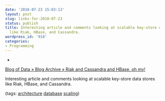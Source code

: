 ```yaml
---
date: '2010-07-23 15:03:13'
layout: post
slug: links-for-2010-07-23
status: publish
title: Interesting article and comments looking at scalable key-store data stores
  like Riak, HBase, and Cassandra.
wordpress_id: '918'
categories:
- Programming
---
```


  * 
                

[Blog of Data » Blog Archive » Riak and Cassandra and HBase, oh my!](http://blog.mozilla.com/data/2010/05/18/riak-and-cassandra-and-hbase-oh-my/)


                

Interesting article and comments looking at scalable key-store data stores like Riak, HBase, and Cassandra.


                

(tags: [architecture](http://delicious.com/eob/architecture) [database](http://delicious.com/eob/database) [scaling](http://delicious.com/eob/scaling))


            
